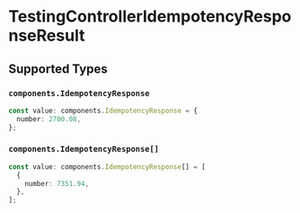 # TestingControllerIdempotencyResponseResult


## Supported Types

### `components.IdempotencyResponse`

```typescript
const value: components.IdempotencyResponse = {
  number: 2700.08,
};
```

### `components.IdempotencyResponse[]`

```typescript
const value: components.IdempotencyResponse[] = [
  {
    number: 7351.94,
  },
];
```

